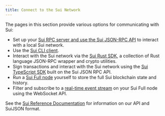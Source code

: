 ```yaml
---
title: Connect to the Sui Network
---
```


The pages in this section provide various options for communicating with Sui:

* Set up your [Sui RPC server and use the Sui JSON-RPC API](json-rpc.md) to interact with a local Sui network.
* Use the [Sui CLI client](cli-client.md).
* Interact with the Sui network via the [Sui Rust SDK](rust-sdk.md), a collection of Rust language JSON-RPC wrapper and crypto utilities.
* Sign transactions and interact with the Sui network using the [Sui TypeScript SDK](https://github.com/MystenLabs/sui/tree/main/sdk/typescript) built on the Sui JSON RPC API.
* Run a [Sui Full node](fullnode.md) yourself to store the full Sui blockchain state and history.
* Filter and subscribe to a [real-time event stream](pubsub.md) on your Sui Full node using the WebSocket API.

See the [Sui Reference Documentation](reference.md) for information on our API and SuiJSON format.
